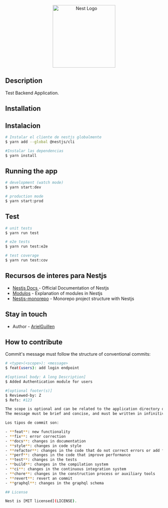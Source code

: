 <p align="center">
  <a href="http://nestjs.com/" target="blank"><img src="https://nestjs.com/img/logo-small.svg" width="200" alt="Nest Logo" /></a>
</p>

[circleci-image]: https://img.shields.io/circleci/build/github/nestjs/nest/master?token=abc123def456
[circleci-url]: https://circleci.com/gh/nestjs/nest

## Description

Test Backend Application.

## Installation

## Instalacion

```bash
# Instalar el cliente de nestjs globalmente
$ yarn add --global @nestjs/cli

#Instalar las dependencias
$ yarn install
```

## Running the app

```bash
# development (watch mode)
$ yarn start:dev

# production mode
$ yarn start:prod
```

## Test

```bash
# unit tests
$ yarn run test

# e2e tests
$ yarn run test:e2e

# test coverage
$ yarn run test:cov
```

## Recursos de interes para Nestjs

- [ Nestjs Docs ](https://docs.nestjs.com/) - Official Documentation of Nestjs
- [Modulos](https://www.instintoprogramador.com.mx/2020/12/nestjs-modulos.html) - Explanation of modules in Nestjs
- [Nestjs-monorepo](https://www.youtube.com/watch?v=xlGNn3vJ-lQ) - Monorepo project structure with Nestjs

## Stay in touch

- Author - [ArielGuillen](https://github.com/ArielGuillen)

## How to contribute

Commit's message must follow the structure of conventional commits:

```bash
# <type>(<scope>): <message>
$ feat(users): add login endpoint

#[optional body: A long Description]
$ Added Authentication module for users

#[optional footer(s)]
$ Reviewed-by: Z
$ Refs: #123

The scope is optional and can be related to the application directory or the module that is being modified.
The message must be brief and concise, and must be written in infinitive.

Los tipos de commit son:

- **feat**: new functionality
- **fix**: error correction
- **docs**: changes in documentation
- **style**: changes in code style
- **refactor**: changes in the code that do not correct errors or add functionalities
- **perf**: changes in the code that improve performance
- **test**: changes in the tests
- **build**: changes in the compilation system
- **ci**: changes in the continuous integration system
- **chore**: changes in the construction process or auxiliary tools
- **revert**: revert an commit
- **graphql**: changes in the graphql schema

## License

Nest is [MIT licensed](LICENSE).
```
